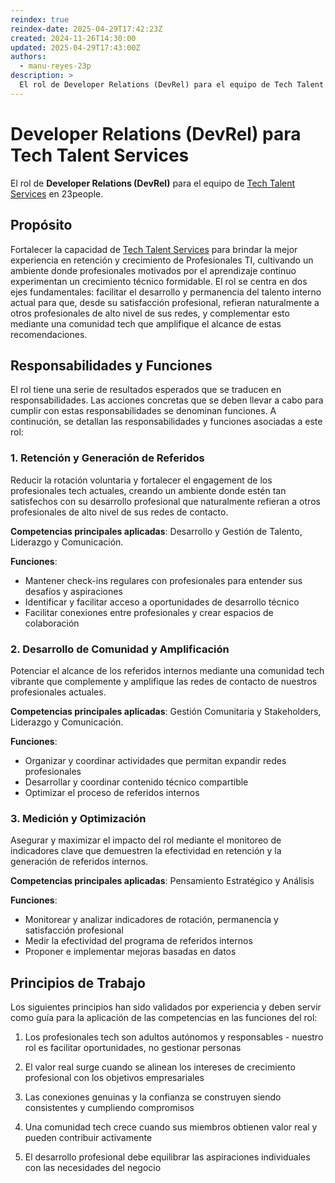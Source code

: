 ```yaml
---
reindex: true
reindex-date: 2025-04-29T17:42:23Z
created: 2024-11-26T14:30:00
updated: 2025-04-29T17:43:00Z
authors:
  - manu-reyes-23p
description: >
  El rol de Developer Relations (DevRel) para el equipo de Tech Talent Services en 23people.
---
```


# Developer Relations (DevRel) para Tech Talent Services

El rol de **Developer Relations (DevRel)** para el equipo de [Tech Talent Services](../index.md) en 23people.

## Propósito

Fortalecer la capacidad de [Tech Talent Services](../index.md) para brindar la mejor experiencia en retención y crecimiento de Profesionales TI, cultivando un ambiente donde profesionales motivados por el aprendizaje continuo experimentan un crecimiento técnico formidable. El rol se centra en dos ejes fundamentales: facilitar el desarrollo y permanencia del talento interno actual para que, desde su satisfacción profesional, refieran naturalmente a otros profesionales de alto nivel de sus redes, y complementar esto mediante una comunidad tech que amplifique el alcance de estas recomendaciones.

## Responsabilidades y Funciones

El rol tiene una serie de resultados esperados que se traducen en responsabilidades. Las acciones concretas que se deben llevar a cabo para cumplir con estas responsabilidades se denominan funciones. A continución, se detallan las responsabilidades y funciones asociadas a este rol:

### 1. Retención y Generación de Referidos

Reducir la rotación voluntaria y fortalecer el engagement de los profesionales tech actuales, creando un ambiente donde estén tan satisfechos con su desarrollo profesional que naturalmente refieran a otros profesionales de alto nivel de sus redes de contacto.

**Competencias principales aplicadas**: Desarrollo y Gestión de Talento, Liderazgo y Comunicación.

**Funciones**:

- Mantener check-ins regulares con profesionales para entender sus desafíos y aspiraciones
- Identificar y facilitar acceso a oportunidades de desarrollo técnico
- Facilitar conexiones entre profesionales y crear espacios de colaboración

### 2. Desarrollo de Comunidad y Amplificación

Potenciar el alcance de los referidos internos mediante una comunidad tech vibrante que complemente y amplifique las redes de contacto de nuestros profesionales actuales.

**Competencias principales aplicadas**: Gestión Comunitaria y Stakeholders, Liderazgo y Comunicación.

**Funciones**:

- Organizar y coordinar actividades que permitan expandir redes profesionales
- Desarrollar y coordinar contenido técnico compartible
- Optimizar el proceso de referidos internos

### 3. Medición y Optimización

Asegurar y maximizar el impacto del rol mediante el monitoreo de indicadores clave que demuestren la efectividad en retención y la generación de referidos internos.

**Competencias principales aplicadas**: Pensamiento Estratégico y Análisis

**Funciones**:

- Monitorear y analizar indicadores de rotación, permanencia y satisfacción profesional
- Medir la efectividad del programa de referidos internos
- Proponer e implementar mejoras basadas en datos

## Principios de Trabajo

Los siguientes principios han sido validados por experiencia y deben servir como guía para la aplicación de las competencias en las funciones del rol:

1. Los profesionales tech son adultos autónomos y responsables - nuestro rol es facilitar oportunidades, no gestionar personas

2. El valor real surge cuando se alinean los intereses de crecimiento profesional con los objetivos empresariales

3. Las conexiones genuinas y la confianza se construyen siendo consistentes y cumpliendo compromisos

4. Una comunidad tech crece cuando sus miembros obtienen valor real y pueden contribuir activamente

5. El desarrollo profesional debe equilibrar las aspiraciones individuales con las necesidades del negocio
